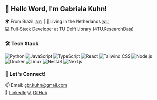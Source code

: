 ## 👋 Hello Word, I'm Gabriela Kuhn!

🌍 From Brazil 🇧🇷 | 📍 Living in the Netherlands 🇳🇱  
💻 Full-Stack Developer at TU Delft Library (4TU.ResearchData)


### 🛠️ Tech Stack

![Python](https://img.shields.io/badge/-Python-3776AB?style=flat-square&logo=python&logoColor=white)   ![JavaScript](https://img.shields.io/badge/-JavaScript-F7DF1E?style=flat-square&logo=javascript&logoColor=black)
   ![TypeScript](https://img.shields.io/badge/-TypeScript-3178C6?style=flat-square&logo=typescript&logoColor=white) ![React](https://img.shields.io/badge/-React-61DAFB?style=flat-square&logo=react&logoColor=black)     ![Tailwind CSS](https://img.shields.io/badge/-TailwindCSS-06B6D4?style=flat-square&logo=tailwindcss&logoColor=white) ![Node.js](https://img.shields.io/badge/-Node.js-339933?style=flat-square&logo=node.js&logoColor=white)   ![Docker](https://img.shields.io/badge/-Docker-2496ED?style=flat-square&logo=docker&logoColor=white)
![Linux](https://img.shields.io/badge/-Linux-FCC624?style=flat-square&logo=linux&logoColor=black) ![NestJS](https://img.shields.io/badge/-NestJS-E0234E?style=flat-square&logo=nestjs&logoColor=white) ![Next.js](https://img.shields.io/badge/-Next.js-000000?style=flat-square&logo=nextdotjs&logoColor=white)




### 💬 Let's Connect!

📫 Email: gbr.kuhn@gmail.com  
💼 [LinkedIn](https://www.linkedin.com/in/gabriela-kuhn/)
💻 [GitHub](https://github.com/gabrielakuhn)
